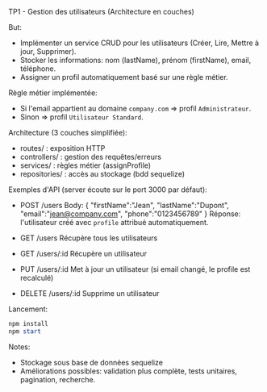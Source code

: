 TP1 - Gestion des utilisateurs (Architecture en couches)

But:
- Implémenter un service CRUD pour les utilisateurs (Créer, Lire, Mettre à jour, Supprimer).
- Stocker les informations: nom (lastName), prénom (firstName), email, téléphone.
- Assigner un profil automatiquement basé sur une règle métier.

Règle métier implémentée:
- Si l'email appartient au domaine `company.com` => profil `Administrateur`.
- Sinon => profil `Utilisateur Standard`.

Architecture (3 couches simplifiée):
- routes/ : exposition HTTP
- controllers/ : gestion des requêtes/erreurs
- services/ : règles métier (assignProfile)
- repositories/ : accès au stockage (bdd sequelize)

Exemples d'API (server écoute sur le port 3000 par défaut):

- POST /users
  Body: { "firstName":"Jean", "lastName":"Dupont", "email":"jean@company.com", "phone":"0123456789" }
  Réponse: l'utilisateur créé avec `profile` attribué automatiquement.

- GET /users
  Récupère tous les utilisateurs

- GET /users/:id
  Récupère un utilisateur

- PUT /users/:id
  Met à jour un utilisateur (si email changé, le profile est recalculé)

- DELETE /users/:id
  Supprime un utilisateur

Lancement:

```powershell
npm install
npm start
```

Notes:
- Stockage sous base de données sequelize
- Améliorations possibles: validation plus complète, tests unitaires, pagination, recherche.
